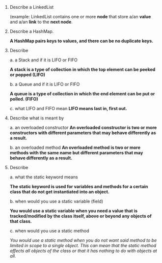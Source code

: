 1. Describe a LinkedList 

   (example: LinkedList contains one or more **node** that store a/an **value** and a/an **link** to the **next node**.

2. Describe a HashMap.

   **A HashMap pairs keys to values, and there can be no duplicate keys.**

3. Describe

   a. a Stack and if it is LIFO or FIFO

      **A stack is a type of collection in which the top element can be peeked or popped (LIFO)**

   b. a Queue and if it is LIFO or FIFO

      **A queue is a type of collection in which the end element can be put or polled. (FIFO)**

   c. what LIFO and FIFO mean
      **LIFO means last in, first out.**

4. Describe what is meant by

   a. an overloaded constructor
      **An overloaded constructor is two or more constructors with different parameters that may behave differently as a result.**

   b. an overloaded method
      **An overloaded method is two or more methods with the same name but different parameters that may behave differently as a result.**

5. Describe

   a. what the static keyword means

      **The static keyword is used for variables and methods for a certain class that do not get instantiated into an object.**

   b. when would you use a static variable (field)

      **You would use a static variable when you need a value that is tracked/modified by the class itself, above or beyond any objects of that class.**

   c. when would you use a static method

      *You would use a static method when you do not want said method to be limited in scope to a single object. This can mean that the static method affects all objects of the class or that it has nothing to do with objects at all.*